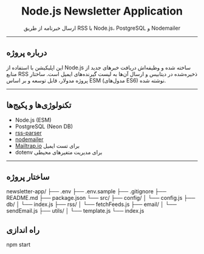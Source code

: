 <div align="center">
  <h1> Node.js Newsletter Application</h1>
  <p>ارسال خبرنامه از طریق RSS با Node.js، PostgreSQL و Nodemailer</p>
</div>

---

## درباره پروژه

این اپلیکیشن با استفاده از Node.js ساخته شده و وظیفه‌اش دریافت خبرهای جدید از منابع RSS ذخیره‌شده در دیتابیس و ارسال آن‌ها به لیست گیرنده‌های ایمیل است. ساختار پروژه مدولار، قابل توسعه و بر اساس ESM (مدول‌های ES6) نوشته شده.

---

## تکنولوژی‌ها و پکیج‌ها

- Node.js (ESM)
- PostgreSQL (Neon DB)
- [rss-parser](https://www.npmjs.com/package/rss-parser)
- [nodemailer](https://nodemailer.com/about/)
- [Mailtrap.io](https://mailtrap.io/) برای تست ایمیل
- dotenv برای مدیریت متغیرهای محیطی

---

## ساختار پروژه
newsletter-app/
├── .env
├── .env.sample
├── .gitignore
├── README.md
├── package.json
└── src/
├── config/
│ └── config.js
├── db/
│ └── index.js
├── rss/
│ └── fetchFeeds.js
├── email/
│ └── sendEmail.js
├── utils/
│ └── template.js
└── index.js
## راه اندازی  
npm start 